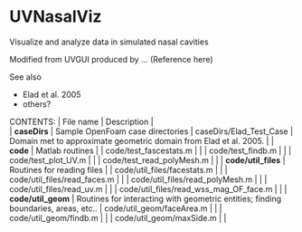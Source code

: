 # UVNasalViz
Visualize and analyze data in simulated nasal cavities

Modified from UVGUI produced by ...
  (Reference here)
  
See also
- Elad et al. 2005
- others?

CONTENTS: 
| File name | Description |     
| **caseDirs** | Sample OpenFoam case directories
| caseDirs/Elad_Test_Case | Domain met to approximate geometric domain from Elad et al. 2005. |
| **code** |  Matlab routines |
| code/test_fascestats.m | |
| code/test_findb.m | |
| code/test_plot_UV.m | |
| code/test_read_polyMesh.m | |
| **code/util_files** | Routines for reading files |
| code/util_files/facestats.m | |
| code/util_files/read_faces.m | |
| code/util_files/read_polyMesh.m | |
| code/util_files/read_uv.m | |
| code/util_files/read_wss_mag_OF_face.m | |
| **code/util_geom** | Routines for interacting with geometric entities; finding boundaries, areas, etc..
| code/util_geom/faceArea.m | | 
| code/util_geom/findb.m | | 
| code/util_geom/maxSide.m | | 
